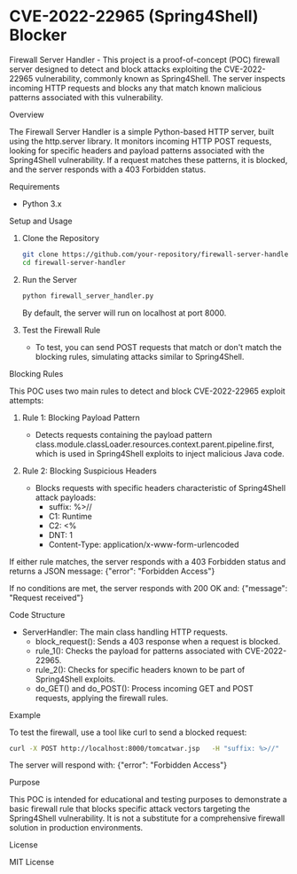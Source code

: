 # CVE-2022-22965 (Spring4Shell) Blocker

Firewall Server Handler - 
This project is a proof-of-concept (POC) firewall server designed to detect and block attacks exploiting the CVE-2022-22965 vulnerability, commonly known as Spring4Shell. The server inspects incoming HTTP requests and blocks any that match known malicious patterns associated with this vulnerability.

Overview

The Firewall Server Handler is a simple Python-based HTTP server, built using the http.server library. It monitors incoming HTTP POST requests, looking for specific headers and payload patterns associated with the Spring4Shell vulnerability. If a request matches these patterns, it is blocked, and the server responds with a 403 Forbidden status.

Requirements

- Python 3.x

Setup and Usage

1. Clone the Repository
   ```bash
   git clone https://github.com/your-repository/firewall-server-handler
   cd firewall-server-handler
   ```

2. Run the Server
   ```bash
   python firewall_server_handler.py
   ```
   By default, the server will run on localhost at port 8000.

3. Test the Firewall Rule
   - To test, you can send POST requests that match or don't match the blocking rules, simulating attacks similar to Spring4Shell.

Blocking Rules

This POC uses two main rules to detect and block CVE-2022-22965 exploit attempts:

1. Rule 1: Blocking Payload Pattern
   - Detects requests containing the payload pattern class.module.classLoader.resources.context.parent.pipeline.first, which is used in Spring4Shell exploits to inject malicious Java code.

2. Rule 2: Blocking Suspicious Headers
   - Blocks requests with specific headers characteristic of Spring4Shell attack payloads:
     - suffix: %>//
     - C1: Runtime
     - C2: <%
     - DNT: 1
     - Content-Type: application/x-www-form-urlencoded

If either rule matches, the server responds with a 403 Forbidden status and returns a JSON message:
{"error": "Forbidden Access"}

If no conditions are met, the server responds with 200 OK and:
{"message": "Request received"}

Code Structure

- ServerHandler: The main class handling HTTP requests.
  - block_request(): Sends a 403 response when a request is blocked.
  - rule_1(): Checks the payload for patterns associated with CVE-2022-22965.
  - rule_2(): Checks for specific headers known to be part of Spring4Shell exploits.
  - do_GET() and do_POST(): Process incoming GET and POST requests, applying the firewall rules.

Example

To test the firewall, use a tool like curl to send a blocked request:
```bash
curl -X POST http://localhost:8000/tomcatwar.jsp   -H "suffix: %>//"   -H "C1: Runtime"   -H "C2: <%"
```

The server will respond with:
{"error": "Forbidden Access"}

Purpose

This POC is intended for educational and testing purposes to demonstrate a basic firewall rule that blocks specific attack vectors targeting the Spring4Shell vulnerability. It is not a substitute for a comprehensive firewall solution in production environments.

License

MIT License
